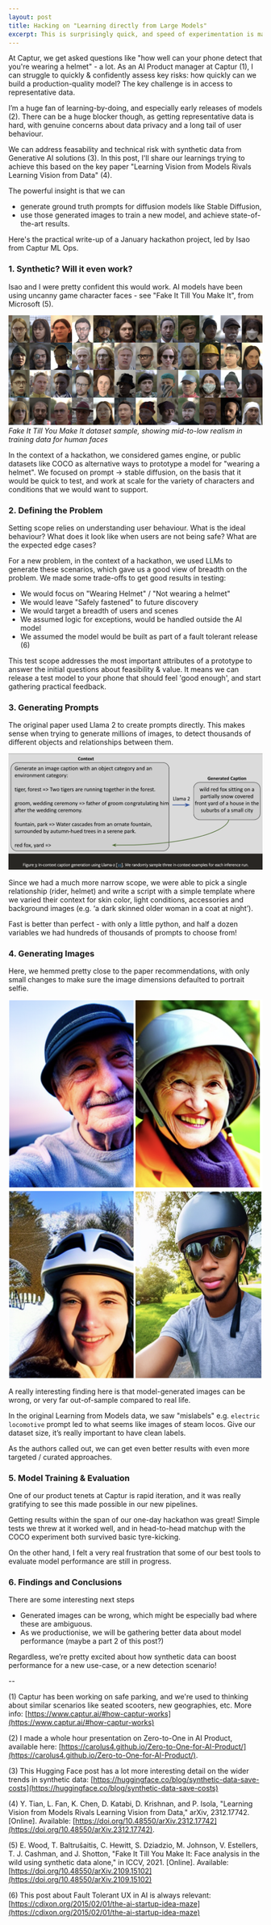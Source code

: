 ```yaml
---
layout: post
title: Hacking on "Learning directly from Large Models"
excerpt: This is surprisingly quick, and speed of experimentation is magical. A practical look at our hackathon project.
---
```


At Captur, we get asked questions like "how well can your phone detect that you're wearing a helmet" - a lot. As an AI Product manager at Captur (1), I can struggle to quickly & confidently assess key risks: how quickly can we build a production-quality model? The key challenge is in access to representative data. 

I’m a huge fan of learning-by-doing, and especially early releases of models (2). There can be a huge blocker though, as getting representative data is hard, with genuine concerns about data privacy and a long tail of user behaviour.

We can address feasability and technical risk with synthetic data from Generative AI solutions (3). In this post, I'll share our learnings trying to achieve this  based on the key paper "Learning Vision from Models Rivals Learning Vision from Data" (4). 

The powerful insight is that we can 

- generate ground truth prompts for diffusion models like Stable Diffusion, 
- use those generated images to train a new model, 
and achieve state-of-the-art results.

Here's the practical write-up of a January hackathon project, led by Isao from Captur ML Ops.

### 1. Synthetic? Will it even work?
Isao and I were pretty confident this would work. AI models have been using uncanny game character faces - see "Fake It Till You Make It", from Microsoft (5). 

![Fake It Till You Make It dataset illustration](/images/synthetic-data-fake-it-till-you-make-it-dataset.png)
_Fake It Till You Make It dataset sample, showing mid-to-low realism in training data for human faces_

In the context of a hackathon, we considered games engine, or public datasets like COCO as alternative ways to prototype a model for "wearing a helmet". We focused on prompt -> stable diffusion, on the basis that it would be quick to test, and work at scale for the variety of characters and conditions that we would want to support.

### 2. Defining the Problem 
Setting scope relies on understanding user behaviour. What is the ideal behaviour? What does it look like when users are not being safe? What are the expected edge cases? 

For a new problem, in the context of a hackathon, we used LLMs to generate these scenarios, which gave us a good view of breadth on the problem. We made some trade-offs to get good results in testing:
- We would focus on "Wearing Helmet" / "Not wearing a helmet"
- We would leave "Safely fastened" to future discovery
- We would target a breadth of users and scenes
- We assumed logic for exceptions, would be handled outside the AI model
- We assumed the model would be built as part of a fault tolerant release (6)

This test scope addresses the most important attributes of a prototype to answer the initial questions about feasibility & value. It means we can release a test model to your phone that should feel 'good enough', and start gathering practical feedback.

### 3. Generating Prompts
The original paper used Llama 2 to create prompts directly. This makes sense when trying to generate millions of images, to detect thousands of different objects and relationships between them. 

![Learning from Models figure 3 - Generating Prompts](/images/synthetic-data-learning-from-models-fig3.png)

Since we had a much more narrow scope, we were able to pick a single relationship (rider, helmet) and write a script with a simple template where we varied their context for skin color, light conditions, accessories and background images (e.g. ‘a dark skinned older woman in a coat at night’). 

Fast is better than perfect - with only a little python, and half a dozen variables we had hundreds of thousands of prompts to choose from!

### 4. Generating Images
Here, we hemmed pretty close to the paper recommendations, with only small changes to make sure the image dimensions defaulted to portrait selfie. 

![Generated images examples](/images/synthetic-data-generated-images-examples.png)

A really interesting finding here is that model-generated images can be wrong, or very far out-of-sample compared to real life.  

In the original Learning from Models data, we saw "mislabels" e.g. `electric locomotive` prompt led to what seems like images of steam locos. Give our dataset size, it’s really important to have clean labels. 

As the authors called out, we can get even better results with even more targeted / curated approaches.

### 5. Model Training & Evaluation
One of our product tenets at Captur is rapid iteration, and it was really gratifying to see this made possible in our new pipelines. 

Getting results within the span of our one-day hackathon was great! Simple tests we threw at it worked well, and in head-to-head matchup with the COCO experiment both survived basic tyre-kicking.

On the other hand, I felt a very real frustration that some of our best tools to evaluate model performance are still in progress. 

### 6. Findings and Conclusions
There are some interesting next steps
- Generated images can be wrong, which might be especially bad where these are ambiguous.
- As we productionise, we will be gathering better data about model performance (maybe a part 2 of this post?)

Regardless, we’re pretty excited about how synthetic data can boost performance for a new use-case, or a new detection scenario!

--

(1) Captur has been working on safe parking, and we're used to thinking about similar scenarios like seated scooters, new geographies, etc. More info:
[https://www.captur.ai/#how-captur-works](https://www.captur.ai/#how-captur-works)

(2) I made a whole hour presentation on Zero-to-One in AI Product, available here:
[https://carolus4.github.io/Zero-to-One-for-AI-Product/](https://carolus4.github.io/Zero-to-One-for-AI-Product/).

(3) This Hugging Face post has a lot more interesting detail on the wider trends in synthetic data: [https://huggingface.co/blog/synthetic-data-save-costs](https://huggingface.co/blog/synthetic-data-save-costs)

(4) Y. Tian, L. Fan, K. Chen, D. Katabi, D. Krishnan, and P. Isola, "Learning Vision from Models Rivals Learning Vision from Data," arXiv, 2312.17742. [Online]. Available: [https://doi.org/10.48550/arXiv.2312.17742](https://doi.org/10.48550/arXiv.2312.17742).

(5) E. Wood, T. Baltrušaitis, C. Hewitt, S. Dziadzio, M. Johnson, V. Estellers, T. J. Cashman, and J. Shotton, "Fake It Till You Make It: Face analysis in the wild using synthetic data alone," in ICCV, 2021. [Online]. Available: [https://doi.org/10.48550/arXiv.2109.15102](https://doi.org/10.48550/arXiv.2109.15102)

(6) This post about Fault Tolerant UX in AI is always relevant: [https://cdixon.org/2015/02/01/the-ai-startup-idea-maze](https://cdixon.org/2015/02/01/the-ai-startup-idea-maze)